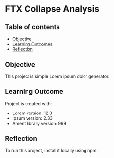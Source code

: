 # FTX Collapse Analysis

## Table of contents
* [Objective](#objective)
* [Learning Outcomes](#learning_outcomes)
* [Reflection](#reflection)

## Objective
This project is simple Lorem ipsum dolor generator.
	
## Learning Outcome
Project is created with:
* Lorem version: 12.3
* Ipsum version: 2.33
* Ament library version: 999
	
## Reflection 
To run this project, install it locally using npm:
